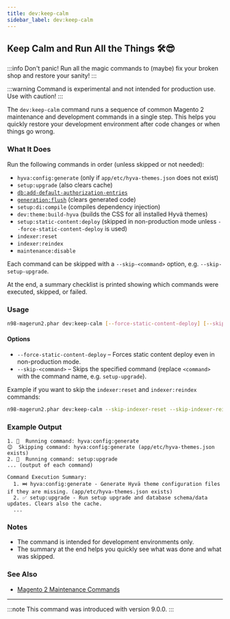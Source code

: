 ```yaml
---
title: dev:keep-calm
sidebar_label: dev:keep-calm
---
```


## Keep Calm and Run All the Things 🛠️😎

:::info
Don't panic! Run all the magic commands to (maybe) fix your broken shop and restore your sanity!
:::

:::warning
Command is experimental and not intended for production use. Use with caution!
:::

The `dev:keep-calm` command runs a sequence of common Magento 2 maintenance and development commands in a single step. This helps you quickly restore your development environment after code changes or when things go wrong.

### What It Does

Run the following commands in order (unless skipped or not needed):

- `hyva:config:generate` (only if `app/etc/hyva-themes.json` does not exist)
- `setup:upgrade` (also clears cache)
- [`db:add-default-authorization-entries`](../db/db-add-default-authorization-entries.md)
- [`generation:flush`](../generation/generation-flush-command.md) (clears generated code)
- `setup:di:compile` (compiles dependency injection)
- `dev:theme:build-hyva` (builds the CSS for all installed Hyvä themes)
- `setup:static-content:deploy` (skipped in non-production mode unless `--force-static-content-deploy` is used)
- `indexer:reset`
- `indexer:reindex`
- `maintenance:disable`

Each command can be skipped with a `--skip-<command>` option, e.g. `--skip-setup-upgrade`.

At the end, a summary checklist is printed showing which commands were executed, skipped, or failed.

### Usage

```bash
n98-magerun2.phar dev:keep-calm [--force-static-content-deploy] [--skip-setup-upgrade] [--skip-indexer-reindex] ...
```

#### Options

- `--force-static-content-deploy` – Forces static content deploy even in non-production mode.
- `--skip-<command>` – Skips the specified command (replace `<command>` with the command name, e.g. `setup-upgrade`).

Example if you want to skip the `indexer:reset` and `indexer:reindex` commands:

```bash
n98-magerun2.phar dev:keep-calm --skip-indexer-reset --skip-indexer-reindex
```

### Example Output

```text
1. 🚀  Running command: hyva:config:generate
😊  Skipping command: hyva:config:generate (app/etc/hyva-themes.json exists)
2. 🚀  Running command: setup:upgrade
... (output of each command)

Command Execution Summary:
  1. ⏭️ hyva:config:generate - Generate Hyvä theme configuration files if they are missing. (app/etc/hyva-themes.json exists)
  2. ✅ setup:upgrade - Run setup upgrade and database schema/data updates. Clears also the cache.
  ...
```

### Notes

- The command is intended for development environments only.
- The summary at the end helps you quickly see what was done and what was skipped.

### See Also

- [Magento 2 Maintenance Commands](https://devdocs.magento.com/guides/v2.4/config-guide/cli/config-cli-subcommands-maint.html)

---

:::note
This command was introduced with version 9.0.0.
:::
